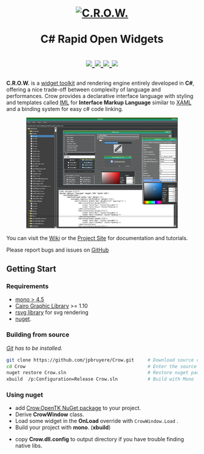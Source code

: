 <h1 align="center">
  <br>
  <a href="http://www.amitmerchant.com/electron-markdownify">
    <img src="https://github.com/jpbruyere/Crow/blob/master/Images/Icons/crow.png" alt="C.R.O.W." width="140">
  </a>
  <br>  
    <br>
  C# Rapid Open Widgets
  <br>  
<p align="center">
  <a href="https://www.paypal.me/GrandTetraSoftware">
    <img src="https://img.shields.io/badge/Donate-PayPal-green.svg">
  </a>
  <a href="https://www.nuget.org/packages/Crow.OpenTK">
    <img src="https://buildstats.info/nuget/Crow.OpenTK">
  </a>
  <a href="https://travis-ci.org/jpbruyere/Crow">
      <img src="https://travis-ci.org/jpbruyere/Crow.svg?branch=master">
  </a>
  <a href="https://ci.appveyor.com/project/jpbruyere/Crow">
    <img src="https://ci.appveyor.com/api/projects/status/j387lo59vnov8jbc?svg=true">
  </a>
</p>
</h1>

**C.R.O.W.** is a [widget toolkit](https://en.wikipedia.org/wiki/Widget_toolkit) and
rendering engine entirely developed in **C#**, offering a nice trade-off between
complexity of language and performances. Crow provides a declarative interface language
with styling and templates
called [IML](interface-markup-language) for **Interface Markup Language** similar to
[XAML](https://en.wikipedia.org/wiki/Extensible_Application_Markup_Language) and a binding system
for easy c# code linking.
<p align="center">
  <a href="https://github.com/jpbruyere/Crow/blob/master/Images/screenshot.png">
    <img src="https://github.com/jpbruyere/Crow/blob/master/Images/screenshot.png" width="400">
  </a>
</p>

You can visit the [Wiki](https://github.com/jpbruyere/Crow/wiki) or the [Project Site](https://jpbruyere.github.io/Crow/)
for documentation and tutorials.

Please report bugs and issues on [GitHub](https://github.com/jpbruyere/Crow/issues)

## Getting Start
### Requirements
- [mono > 4.5](http://www.mono-project.com/)
- [Cairo Graphic Library](https://cairographics.org/) >= 1.10 
- [rsvg library](https://developer.gnome.org/rsvg/) for svg rendering
- [nuget](https://www.nuget.org/).
### Building from source
_[Git](https://git-scm.com) has to be installed._
```bash
git clone https://github.com/jpbruyere/Crow.git     # Download source code from github
cd Crow                                             # Enter the source directory
nuget restore Crow.sln                              # Restore nuget packages
xbuild  /p:Configuration=Release Crow.sln           # Build with Mono 
```
### Using nuget
* add [Crow.OpenTK NuGet package](https://www.nuget.org/packages/Crow.OpenTK/) to your project.
* Derive **CrowWindow** class.
* Load some widget in the **OnLoad** override with `CrowWindow.Load` .
* Build your project with **mono**. (**xbuild**)
- copy **Crow.dll.config** to output directory if you have trouble finding native libs.
